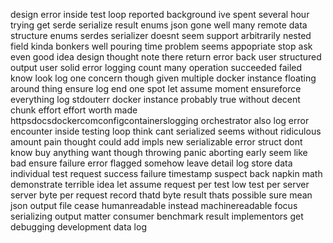design error inside test loop reported background ive spent several hour trying get serde serialize result enums json gone well many remote data structure enums serdes serializer doesnt seem support arbitrarily nested field kinda bonkers well pouring time problem seems appopriate stop ask even good idea design thought note there return error back user structured output user solid error logging count many operation succeeded failed know look log one concern though given multiple docker instance floating around thing ensure log end one spot let assume moment ensureforce everything log stdouterr docker instance probably true without decent chunk effort effort worth made httpsdocsdockercomconfigcontainerslogging orchestrator also log error encounter inside testing loop think cant serialized seems without ridiculous amount pain thought could add impls new serializable error struct dont know buy anything want though throwing panic aborting early seem like bad ensure failure error flagged somehow leave detail log store data individual test request success failure timestamp suspect back napkin math demonstrate terrible idea let assume request per test low test per server server byte per request record thatd byte result thats possible sure mean json output file cease humanreadable instead machinereadable focus serializing output matter consumer benchmark result implementors get debugging development data log